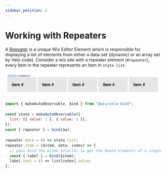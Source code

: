 ```yaml
---
sidebar_position: 2
---
```


# Working with Repeaters

A [Repeater](https://www.wix.com/velo/reference/$w/repeater) is a unique Wix Editor Element which is responsible for displaying a list of elements from either a data-set (dynamic) or an array set by Velo code).
Consider a wix site with a repeater element (`#repeater`), every item in the repeater represents an item in `state.list`.

![Repeater Example](../static/img/repeater.png)

```javascript
import { makeAutoObservable, bind } from "@wix/velo-bind";

const state = makeAutoObservable({
  list: [{ value: 1 }, { value: 2 }],
});
const { repeater } = bind($w);

repeater.data = () => state.list;
repeater.item = ($item, data, index) => {
  // pass bind the $item selector to get the bound elements of a single item
  const { label } = bind($item);
  label.text = () => list[index].value;
};
```
